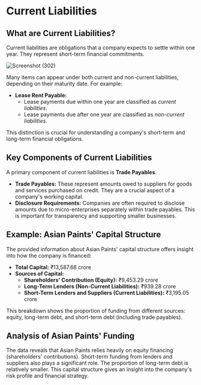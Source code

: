 # Current Liabilities


## What are Current Liabilities?

Current liabilities are obligations that a company expects to settle within one year. They represent short-term financial commitments.

![Screenshot (302)](https://github.com/user-attachments/assets/bbb983ac-3870-45ed-956a-4bca8d17994c)

Many items can appear under both current and non-current liabilities, depending on their maturity date. For example:

*   **Lease Rent Payable:**
    *   Lease payments due within one year are classified as *current liabilities*.
    *   Lease payments due after one year are classified as *non-current liabilities*.

This distinction is crucial for understanding a company's short-term and long-term financial obligations.

## Key Components of Current Liabilities

A primary component of current liabilities is **Trade Payables**.

*   **Trade Payables:** These represent amounts owed to suppliers for goods and services purchased on credit. They are a crucial aspect of a company's working capital.
*   **Disclosure Requirements:** Companies are often required to disclose amounts due to micro-enterprises separately within trade payables. This is important for transparency and supporting smaller businesses.

## Example: Asian Paints' Capital Structure

The provided information about Asian Paints' capital structure offers insight into how the company is financed:

*   **Total Capital:** ₹13,587.68 crore
*   **Sources of Capital:**
    *   **Shareholders' Contribution (Equity):** ₹9,453.29 crore
    *   **Long-Term Lenders (Non-Current Liabilities):** ₹939.28 crore
    *   **Short-Term Lenders and Suppliers (Current Liabilities):** ₹3,195.05 crore

This breakdown shows the proportion of funding from different sources: equity, long-term debt, and short-term debt (including trade payables).

## Analysis of Asian Paints' Funding

The data reveals that Asian Paints relies heavily on equity financing (shareholders' contributions). Short-term funding from lenders and suppliers also plays a significant role. The proportion of long-term debt is relatively smaller. This capital structure gives an insight into the company's risk profile and financial strategy.

